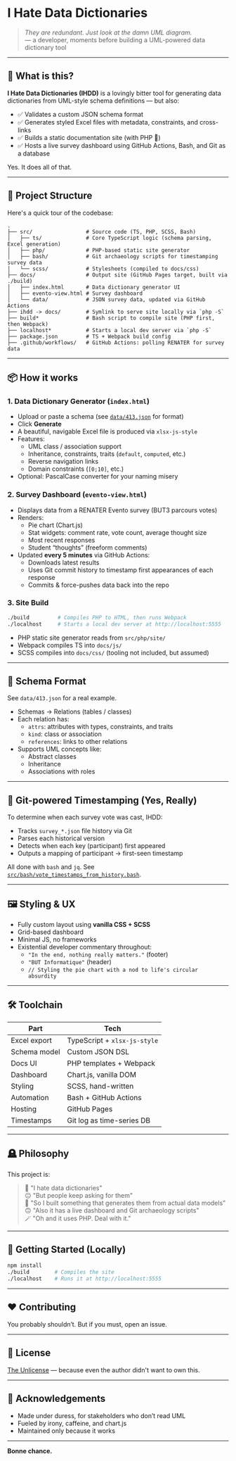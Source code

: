 # I Hate Data Dictionaries

> *They are redundant. Just look at the damn UML diagram.*  
> — a developer, moments before building a UML-powered data dictionary tool

---

## 🤔 What is this?

**I Hate Data Dictionaries (IHDD)** is a lovingly bitter tool for generating data dictionaries from UML-style schema definitions — but also:

- ✅ Validates a custom JSON schema format
- ✅ Generates styled Excel files with metadata, constraints, and cross-links
- ✅ Builds a static documentation site (with PHP 😬)
- ✅ Hosts a live survey dashboard using GitHub Actions, Bash, and Git as a database

Yes. It does all of that.

---

## 🧩 Project Structure

Here's a quick tour of the codebase:

```text
.
├── src/                 # Source code (TS, PHP, SCSS, Bash)
│   ├── ts/              # Core TypeScript logic (schema parsing, Excel generation)
│   ├── php/             # PHP-based static site generator
│   ├── bash/            # Git archaeology scripts for timestamping survey data
│   └── scss/            # Stylesheets (compiled to docs/css)
├── docs/                # Output site (GitHub Pages target, built via ./build)
│   ├── index.html       # Data dictionary generator UI
│   ├── evento-view.html # Survey dashboard
│   └── data/            # JSON survey data, updated via GitHub Actions
├── ihdd -> docs/        # Symlink to serve site locally via `php -S`
├── build*               # Bash script to compile site (PHP first, then Webpack)
├── localhost*           # Starts a local dev server via `php -S`
├── package.json         # TS + Webpack build config
├── .github/workflows/   # GitHub Actions: polling RENATER for survey data
```

---

## 📦 How it works

### 1. Data Dictionary Generator (`index.html`)

- Upload or paste a schema (see [`data/413.json`](data/413.json) for format)
- Click **Generate**
- A beautiful, navigable Excel file is produced via `xlsx-js-style`
- Features:
  - UML class / association support
  - Inheritance, constraints, traits (`default`, `computed`, etc.)
  - Reverse navigation links
  - Domain constraints (`[0;10]`, etc.)
- Optional: PascalCase converter for your naming misery

### 2. Survey Dashboard (`evento-view.html`)

- Displays data from a RENATER Evento survey (BUT3 parcours votes)
- Renders:
  - Pie chart (Chart.js)
  - Stat widgets: comment rate, vote count, average thought size
  - Most recent responses
  - Student “thoughts” (freeform comments)
- Updated **every 5 minutes** via GitHub Actions:
  - Downloads latest results
  - Uses Git commit history to timestamp first appearances of each response
  - Commits & force-pushes data back into the repo

### 3. Site Build

```bash
./build         # Compiles PHP to HTML, then runs Webpack
./localhost     # Starts a local dev server at http://localhost:5555
```

- PHP static site generator reads from `src/php/site/`
- Webpack compiles TS into `docs/js/`
- SCSS compiles into `docs/css/` (tooling not included, but assumed)

---

## 📁 Schema Format

See `data/413.json` for a real example.

- Schemas → Relations (tables / classes)
- Each relation has:
  - `attrs`: attributes with types, constraints, and traits
  - `kind`: class or association
  - `references`: links to other relations
- Supports UML concepts like:
  - Abstract classes
  - Inheritance
  - Associations with roles

---

## 🧠 Git-powered Timestamping (Yes, Really)

To determine when each survey vote was cast, IHDD:

- Tracks `survey_*.json` file history via Git
- Parses each historical version
- Detects when each key (participant) first appeared
- Outputs a mapping of participant → first-seen timestamp

All done with `bash` and `jq`. See [`src/bash/vote_timestamps_from_history.bash`](src/bash/vote_timestamps_from_history.bash).

---

## 🖼 Styling & UX

- Fully custom layout using **vanilla CSS + SCSS**
- Grid-based dashboard
- Minimal JS, no frameworks
- Existential developer commentary throughout:
  - `"In the end, nothing really matters."` (footer)
  - `"BUT Informatique"` (header)
  - `// Styling the pie chart with a nod to life's circular absurdity`

---

## 🛠 Toolchain

| Part | Tech |
|------|------|
| Excel export | TypeScript + `xlsx-js-style` |
| Schema model | Custom JSON DSL |
| Docs UI | PHP templates + Webpack |
| Dashboard | Chart.js, vanilla DOM |
| Styling | SCSS, hand-written |
| Automation | Bash + GitHub Actions |
| Hosting | GitHub Pages |
| Timestamps | Git log as time-series DB |

---

## 🪦 Philosophy

This project is:

> 🤬 "I hate data dictionaries"  
> 😐 "But people keep asking for them"  
> 🧠 "So I built something that generates them from actual data models"  
> 🙃 "Also it has a live dashboard and Git archaeology scripts"  
> 🪄 "Oh and it uses PHP. Deal with it."

---

## 🧪 Getting Started (Locally)

```bash
npm install
./build        # Compiles the site
./localhost    # Runs it at http://localhost:5555
```

---

## ❤️ Contributing

You probably shouldn’t. But if you must, open an issue.

---

## 📜 License

[The Unlicense](LICENSE) — because even the author didn't want to own this.

---

## 🙏 Acknowledgements

- Made under duress, for stakeholders who don’t read UML
- Fueled by irony, caffeine, and chart.js
- Maintained only because it works

---

**Bonne chance.**
